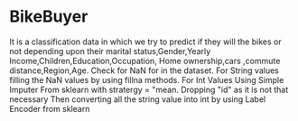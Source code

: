 # BikeBuyer
It is a classification data in which we try to predict if they will the bikes or not depending upon their marital status,Gender,Yearly Income,Children,Education,Occupation,
Home ownership,cars ,commute distance,Region,Age.
Check for NaN for in the dataset.
For String values filling the NaN values by using fillna methods.
For Int Values Using Simple Imputer From sklearn with stratergy = "mean.
Dropping "id" as it is not that necessary
Then converting all the string value into int by using Label Encoder from sklearn
